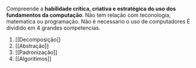 Compreende a **habilidade crítica, criativa e estratégica do uso dos fundamentos da computação**.
Não tem relação com teconologia, matematica ou programação. 
Não é necessario o uso de computadores
É dividido em 4 grandes competencias.
1. [[Decomposição]]
2. [[Abstração]]
3. [[Padronização]]
4. [[Algoritimos]]

